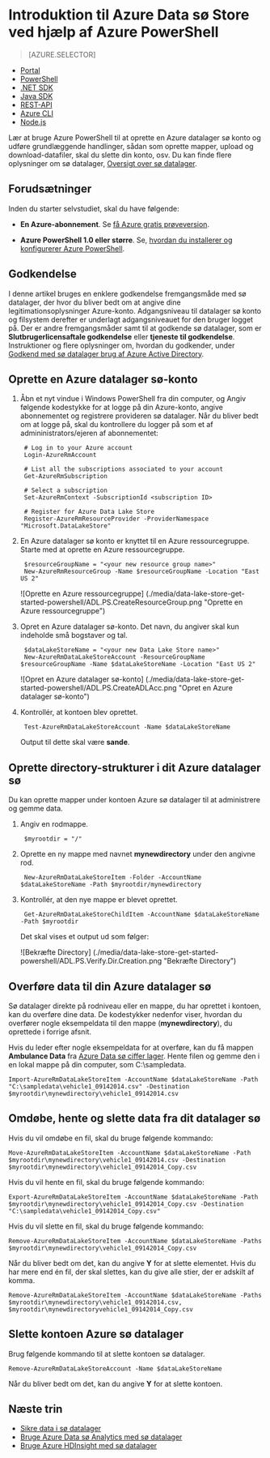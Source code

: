 <properties
   pageTitle="Komme i gang med sø datalager | Azure"
   description="Bruge Azure PowerShell til at oprette en sø datalager konto og udføre grundlæggende handlinger"
   services="data-lake-store"
   documentationCenter=""
   authors="nitinme"
   manager="jhubbard"
   editor="cgronlun"/>

<tags
   ms.service="data-lake-store"
   ms.devlang="na"
   ms.topic="hero-article"
   ms.tgt_pltfrm="na"
   ms.workload="big-data"
   ms.date="10/04/2016"
   ms.author="nitinme"/>

# <a name="get-started-with-azure-data-lake-store-using-azure-powershell"></a>Introduktion til Azure Data sø Store ved hjælp af Azure PowerShell

> [AZURE.SELECTOR]
- [Portal](data-lake-store-get-started-portal.md)
- [PowerShell](data-lake-store-get-started-powershell.md)
- [.NET SDK](data-lake-store-get-started-net-sdk.md)
- [Java SDK](data-lake-store-get-started-java-sdk.md)
- [REST-API](data-lake-store-get-started-rest-api.md)
- [Azure CLI](data-lake-store-get-started-cli.md)
- [Node.js](data-lake-store-manage-use-nodejs.md)

Lær at bruge Azure PowerShell til at oprette en Azure datalager sø konto og udføre grundlæggende handlinger, sådan som oprette mapper, upload og download-datafiler, skal du slette din konto, osv. Du kan finde flere oplysninger om sø datalager, [Oversigt over sø datalager](data-lake-store-overview.md).

## <a name="prerequisites"></a>Forudsætninger

Inden du starter selvstudiet, skal du have følgende:

* **En Azure-abonnement**. Se [få Azure gratis prøveversion](https://azure.microsoft.com/pricing/free-trial/).

* **Azure PowerShell 1.0 eller større**. Se, [hvordan du installerer og konfigurerer Azure PowerShell](../powershell-install-configure.md).

## <a name="authentication"></a>Godkendelse

I denne artikel bruges en enklere godkendelse fremgangsmåde med sø datalager, der hvor du bliver bedt om at angive dine legitimationsoplysninger Azure-konto. Adgangsniveau til datalager sø konto og filsystem derefter er underlagt adgangsniveauet for den bruger logget på. Der er andre fremgangsmåder samt til at godkende sø datalager, som er **Slutbrugerlicensaftale godkendelse** eller **tjeneste til godkendelse**. Instruktioner og flere oplysninger om, hvordan du godkender, under [Godkend med sø datalager brug af Azure Active Directory](data-lake-store-authenticate-using-active-directory.md).

## <a name="create-an-azure-data-lake-store-account"></a>Oprette en Azure datalager sø-konto

1. Åbn et nyt vindue i Windows PowerShell fra din computer, og Angiv følgende kodestykke for at logge på din Azure-konto, angive abonnementet og registrere provideren sø datalager. Når du bliver bedt om at logge på, skal du kontrollere du logger på som et af admininistrators/ejeren af abonnementet:

        # Log in to your Azure account
        Login-AzureRmAccount

        # List all the subscriptions associated to your account
        Get-AzureRmSubscription

        # Select a subscription
        Set-AzureRmContext -SubscriptionId <subscription ID>

        # Register for Azure Data Lake Store
        Register-AzureRmResourceProvider -ProviderNamespace "Microsoft.DataLakeStore"


2. En Azure datalager sø konto er knyttet til en Azure ressourcegruppe. Starte med at oprette en Azure ressourcegruppe.

        $resourceGroupName = "<your new resource group name>"
        New-AzureRmResourceGroup -Name $resourceGroupName -Location "East US 2"

    ![Oprette en Azure ressourcegruppe] (./media/data-lake-store-get-started-powershell/ADL.PS.CreateResourceGroup.png "Oprette en Azure ressourcegruppe")

2. Opret en Azure datalager sø-konto. Det navn, du angiver skal kun indeholde små bogstaver og tal.

        $dataLakeStoreName = "<your new Data Lake Store name>"
        New-AzureRmDataLakeStoreAccount -ResourceGroupName $resourceGroupName -Name $dataLakeStoreName -Location "East US 2"

    ![Opret en Azure datalager sø-konto] (./media/data-lake-store-get-started-powershell/ADL.PS.CreateADLAcc.png "Opret en Azure datalager sø-konto")

3. Kontrollér, at kontoen blev oprettet.

        Test-AzureRmDataLakeStoreAccount -Name $dataLakeStoreName

    Output til dette skal være **sande**.

## <a name="create-directory-structures-in-your-azure-data-lake-store"></a>Oprette directory-strukturer i dit Azure datalager sø

Du kan oprette mapper under kontoen Azure sø datalager til at administrere og gemme data.

1. Angiv en rodmappe.

        $myrootdir = "/"

2. Oprette en ny mappe med navnet **mynewdirectory** under den angivne rod.

        New-AzureRmDataLakeStoreItem -Folder -AccountName $dataLakeStoreName -Path $myrootdir/mynewdirectory

3. Kontrollér, at den nye mappe er blevet oprettet.

        Get-AzureRmDataLakeStoreChildItem -AccountName $dataLakeStoreName -Path $myrootdir

    Det skal vises et output ud som følger:

    ![Bekræfte Directory] (./media/data-lake-store-get-started-powershell/ADL.PS.Verify.Dir.Creation.png "Bekræfte Directory")


## <a name="upload-data-to-your-azure-data-lake-store"></a>Overføre data til din Azure datalager sø

Sø datalager direkte på rodniveau eller en mappe, du har oprettet i kontoen, kan du overføre dine data. De kodestykker nedenfor viser, hvordan du overfører nogle eksempeldata til den mappe (**mynewdirectory**), du oprettede i forrige afsnit.

Hvis du leder efter nogle eksempeldata for at overføre, kan du få mappen **Ambulance Data** fra [Azure Data sø ciffer lager](https://github.com/MicrosoftBigData/usql/tree/master/Examples/Samples/Data/AmbulanceData). Hente filen og gemme den i en lokal mappe på din computer, som C:\sampledata\.

    Import-AzureRmDataLakeStoreItem -AccountName $dataLakeStoreName -Path "C:\sampledata\vehicle1_09142014.csv" -Destination $myrootdir\mynewdirectory\vehicle1_09142014.csv


## <a name="rename-download-and-delete-data-from-your-data-lake-store"></a>Omdøbe, hente og slette data fra dit datalager sø

Hvis du vil omdøbe en fil, skal du bruge følgende kommando:

    Move-AzureRmDataLakeStoreItem -AccountName $dataLakeStoreName -Path $myrootdir\mynewdirectory\vehicle1_09142014.csv -Destination $myrootdir\mynewdirectory\vehicle1_09142014_Copy.csv

Hvis du vil hente en fil, skal du bruge følgende kommando:

    Export-AzureRmDataLakeStoreItem -AccountName $dataLakeStoreName -Path $myrootdir\mynewdirectory\vehicle1_09142014_Copy.csv -Destination "C:\sampledata\vehicle1_09142014_Copy.csv"

Hvis du vil slette en fil, skal du bruge følgende kommando:

    Remove-AzureRmDataLakeStoreItem -AccountName $dataLakeStoreName -Paths $myrootdir\mynewdirectory\vehicle1_09142014_Copy.csv

Når du bliver bedt om det, kan du angive **Y** for at slette elementet. Hvis du har mere end én fil, der skal slettes, kan du give alle stier, der er adskilt af komma.

    Remove-AzureRmDataLakeStoreItem -AccountName $dataLakeStoreName -Paths $myrootdir\mynewdirectory\vehicle1_09142014.csv, $myrootdir\mynewdirectoryvehicle1_09142014_Copy.csv

## <a name="delete-your-azure-data-lake-store-account"></a>Slette kontoen Azure sø datalager

Brug følgende kommando til at slette kontoen sø datalager.

    Remove-AzureRmDataLakeStoreAccount -Name $dataLakeStoreName

Når du bliver bedt om det, kan du angive **Y** for at slette kontoen.


## <a name="next-steps"></a>Næste trin

- [Sikre data i sø datalager](data-lake-store-secure-data.md)
- [Bruge Azure Data sø Analytics med sø datalager](../data-lake-analytics/data-lake-analytics-get-started-portal.md)
- [Bruge Azure HDInsight med sø datalager](data-lake-store-hdinsight-hadoop-use-portal.md)
